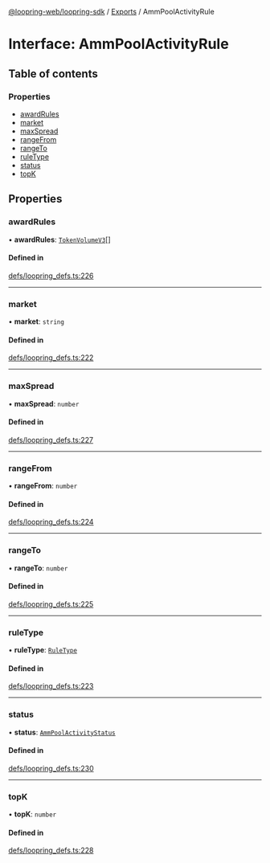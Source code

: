 [@loopring-web/loopring-sdk](../README.md) / [Exports](../modules.md) / AmmPoolActivityRule

# Interface: AmmPoolActivityRule

## Table of contents

### Properties

- [awardRules](AmmPoolActivityRule.md#awardrules)
- [market](AmmPoolActivityRule.md#market)
- [maxSpread](AmmPoolActivityRule.md#maxspread)
- [rangeFrom](AmmPoolActivityRule.md#rangefrom)
- [rangeTo](AmmPoolActivityRule.md#rangeto)
- [ruleType](AmmPoolActivityRule.md#ruletype)
- [status](AmmPoolActivityRule.md#status)
- [topK](AmmPoolActivityRule.md#topk)

## Properties

### awardRules

• **awardRules**: [`TokenVolumeV3`](TokenVolumeV3.md)[]

#### Defined in

[defs/loopring_defs.ts:226](https://github.com/Loopring/loopring_sdk/blob/81e0b16/src/defs/loopring_defs.ts#L226)

___

### market

• **market**: `string`

#### Defined in

[defs/loopring_defs.ts:222](https://github.com/Loopring/loopring_sdk/blob/81e0b16/src/defs/loopring_defs.ts#L222)

___

### maxSpread

• **maxSpread**: `number`

#### Defined in

[defs/loopring_defs.ts:227](https://github.com/Loopring/loopring_sdk/blob/81e0b16/src/defs/loopring_defs.ts#L227)

___

### rangeFrom

• **rangeFrom**: `number`

#### Defined in

[defs/loopring_defs.ts:224](https://github.com/Loopring/loopring_sdk/blob/81e0b16/src/defs/loopring_defs.ts#L224)

___

### rangeTo

• **rangeTo**: `number`

#### Defined in

[defs/loopring_defs.ts:225](https://github.com/Loopring/loopring_sdk/blob/81e0b16/src/defs/loopring_defs.ts#L225)

___

### ruleType

• **ruleType**: [`RuleType`](../enums/RuleType.md)

#### Defined in

[defs/loopring_defs.ts:223](https://github.com/Loopring/loopring_sdk/blob/81e0b16/src/defs/loopring_defs.ts#L223)

___

### status

• **status**: [`AmmPoolActivityStatus`](../enums/AmmPoolActivityStatus.md)

#### Defined in

[defs/loopring_defs.ts:230](https://github.com/Loopring/loopring_sdk/blob/81e0b16/src/defs/loopring_defs.ts#L230)

___

### topK

• **topK**: `number`

#### Defined in

[defs/loopring_defs.ts:228](https://github.com/Loopring/loopring_sdk/blob/81e0b16/src/defs/loopring_defs.ts#L228)
